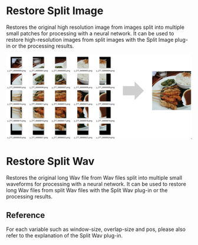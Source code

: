# Restore Split Image
Restores the original high resolution image from images split into multiple small patches for processing with a neural network. It can be used to restore high-resolution images from split images with the Split Image plug-in or the processing results.

![](RestoreSplit.png)

# Restore Split Wav
Restores the original long Wav file from Wav files split into multiple small waveforms for processing with a neural network. It can be used to restore long Wav files from split Wav files with the Split Wav plug-in or the processing results.

## Reference
For each variable such as window-size, overlap-size and pos, please also refer to the explanation of the Split Wav plug-in.

